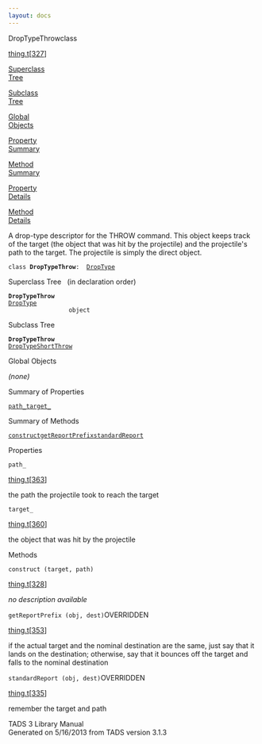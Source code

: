 ```yaml
---
layout: docs
---
```

<span class="title">DropTypeThrow</span><span class="type">class</span>

[thing.t](../file/thing.t.html)\[[327](../source/thing.t.html#327)\]

[Superclass  
Tree](#_SuperClassTree_)

[Subclass  
Tree](#_SubClassTree_)

[Global  
Objects](#_ObjectSummary_)

[Property  
Summary](#_PropSummary_)

[Method  
Summary](#_MethodSummary_)

[Property  
Details](#_Properties_)

[Method  
Details](#_Methods_)



A drop-type descriptor for the THROW command. This object keeps track of
the target (the object that was hit by the projectile) and the
projectile's path to the target. The projectile is simply the direct
object.

`class `**`DropTypeThrow`**` :   `[`DropType`](../object/DropType.html)



<span id="_SuperClassTree_"></span>



<span class="hdln">Superclass Tree</span>   (in declaration order)



**`DropTypeThrow`**  
[`DropType`](../object/DropType.html)  
`                 object`  
<span id="_SubClassTree_"></span>



<span class="hdln">Subclass Tree</span>  



**`DropTypeThrow`**  
[`DropTypeShortThrow`](../object/DropTypeShortThrow.html)  
<span id="_ObjectSummary_"></span>



<span class="hdln">Global Objects</span>  



*(none)* <span id="_PropSummary_"></span>



<span class="hdln">Summary of Properties</span>  



[`path_`](#path_)[`target_`](#target_)



<span id="_MethodSummary_"></span>



<span class="hdln">Summary of Methods</span>  



[`construct`](#construct)[`getReportPrefix`](#getReportPrefix)[`standardReport`](#standardReport)



<span id="_Properties_"></span>



<span class="hdln">Properties</span>  



<span id="path_"></span>

`path_`

[thing.t](../file/thing.t.html)\[[363](../source/thing.t.html#363)\]



the path the projectile took to reach the target



<span id="target_"></span>

`target_`

[thing.t](../file/thing.t.html)\[[360](../source/thing.t.html#360)\]



the object that was hit by the projectile



<span id="_Methods_"></span>



<span class="hdln">Methods</span>  



<span id="construct"></span>

`construct (target, path)`

[thing.t](../file/thing.t.html)\[[328](../source/thing.t.html#328)\]



*no description available*



<span id="getReportPrefix"></span>

`getReportPrefix (obj, dest)`<span class="rem">OVERRIDDEN</span>

[thing.t](../file/thing.t.html)\[[353](../source/thing.t.html#353)\]



if the actual target and the nominal destination are the same, just say
that it lands on the destination; otherwise, say that it bounces off the
target and falls to the nominal destination



<span id="standardReport"></span>

`standardReport (obj, dest)`<span class="rem">OVERRIDDEN</span>

[thing.t](../file/thing.t.html)\[[335](../source/thing.t.html#335)\]



remember the target and path





TADS 3 Library Manual  
Generated on 5/16/2013 from TADS version 3.1.3


